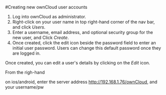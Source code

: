 #Creating new ownCloud user accounts

1. Log into ownCloud as administrator.
2. Right-click on your user name in top right-hand corner of the nav bar, and click *Users*.
3. Enter a username, email address, and optional security group for the new user, and Click *Create*. 
4. Once created, click the edit icon beside the password field to enter an initial user password. Users can change this default password once they are logged in.  

Once created, you can edit a user's details by clicking on the *Edit* icon. 

From the righ-hand 

on ios/android, enter the server address http://192.168.1.76/ownCloud, and your username/pw  